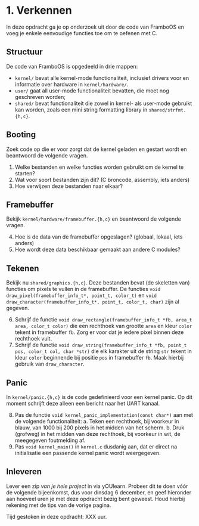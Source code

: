 # 1. Verkennen

In deze opdracht ga je op onderzoek uit door de code van FramboOS
en voeg je enkele eenvoudige functies toe om te oefenen met C.

## Structuur

De code van FramboOS is opgedeeld in drie mappen:

* `kernel/` bevat alle kernel-mode functionaliteit, inclusief drivers voor en informatie over hardware in `kernel/hardware/`.
* `user/` gaat all user-mode functionaliteit bevatten, die moet nog geschreven worden;
* `shared/` bevat functionaliteit die zowel in kernel- als user-mode gebruikt kan worden, zoals een mini string formatting library in `shared/strfmt.{h,c}`.

## Booting

Zoek code op die er voor zorgt dat de kernel geladen en gestart wordt en beantwoord de volgende vragen.

1. Welke bestanden en welke functies worden gebruikt om de kernel te starten?
2. Wat voor soort bestanden zijn dit? (C broncode, assembly, iets anders)
3. Hoe verwijzen deze bestanden naar elkaar?

##  Framebuffer

Bekijk `kernel/hardware/framebuffer.{h,c}` en beantwoord de volgende vragen.

4. Hoe is de data van de framebuffer opgeslagen? (globaal, lokaal, iets anders)
5. Hoe wordt deze data beschikbaar gemaakt aan andere C modules?

## Tekenen

Bekijk nu `shared/graphics.{h,c}`.
Deze bestanden bevat (de skeletten van) functies om pixels te vullen in de framebuffer.
De functies `void draw_pixel(framebuffer_info_t*, point_t, color_t)` en `void draw_character(framebuffer_info_t*, point_t, color_t, char)` zijn al gegeven.

6. Schrijf de functie `void draw_rectangle(framebuffer_info_t *fb, area_t area, color_t color)` die een rechthoek van grootte `area` en kleur `color` tekent in framebuffer `fb`.
   Zorg er voor dat je iedere pixel binnen deze rechthoek vult.
7. Schrijf de functie `void draw_string(framebuffer_info_t *fb, point_t pos, color_t col, char *str)` die elk karakter uit de string `str` tekent in kleur `color` beginnende bij positie `pos` in framebuffer `fb`.
   Maak hierbij gebruik van `draw_character`.

## Panic

In `kernel/panic.{h,c}` is de code gedefinieerd voor een kernel panic.
Op dit moment schrijft deze alleen een bericht naar het UART kanaal.

8. Pas de functie `void kernel_panic_implementation(const char*)` aan met de volgende functionaliteit:
   a. Teken een rechthoek, bij voorkeur in blauw, van 1000 bij 200 pixels in het midden van het scherm.
   b. Druk (grofweg) in het midden van deze rechthoek, bij voorkeur in wit, de meegegeven foutmelding af.
9. Pas `void kernel_main()` in `kernel.c` dusdanig aan, dat er direct na initialisatie een passende kernel panic wordt weergegeven.

## Inleveren

Lever een zip *van je hele project* in via yOUlearn.
Probeer dit te doen vóór de volgende bijeenkomst, dus voor dinsdag 6 december,
en geef hieronder aan hoeveel uren je met deze opdracht bezig bent geweest.
Houd hierbij rekening met de tips van de vorige pagina.

Tijd gestoken in deze opdracht: XXX uur.
